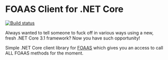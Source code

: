 # FOAAS Client for .NET Core

[![Build status](https://ci.appveyor.com/api/projects/status/i4k377btdyoyj643?svg=true)](https://ci.appveyor.com/project/Zuev-Alexander/foaas-dotnet)

Always wanted to tell someone to fuck off in various ways using a new, fresh .NET Core 3.1 framework? Now you have such opportunity!

Simple .NET Core client library for [FOAAS](http://foaas.com) which gives you an access to call ALL FOAAS methods for the moment.
